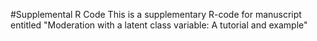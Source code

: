#Supplemental R Code
This is a supplementary R-code for manuscript entitled "Moderation with a latent class variable: A tutorial and example"

